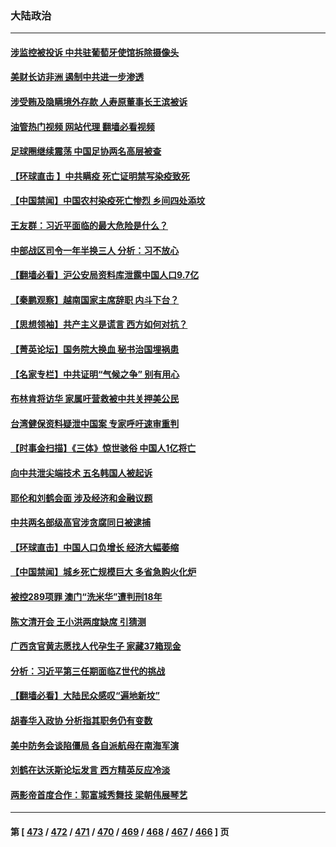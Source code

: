 ### 大陆政治
---
#### [涉监控被投诉 中共驻葡萄牙使馆拆除摄像头](../../pages/ncid277/n13911198.md?01200445) 
#### [美财长访非洲 遏制中共进一步渗透](../../pages/ncid277/n13911106.md?01200445) 
#### [涉受贿及隐瞒境外存款 人寿原董事长王滨被诉](../../pages/ncid277/n13911017.md?01200445) 
#### [油管热门视频 网站代理 翻墙必看视频](http://138.2.39.72:81/youtube.html?epic-marker?01200445)
#### [足球圈继续震荡 中国足协两名高层被查](../../pages/ncid277/n13910974.md?01200445) 
#### [【环球直击 】中共瞒疫 死亡证明禁写染疫致死](../../pages/ncid277/n13910304.md?01200445) 
#### [【中国禁闻】中国农村染疫死亡惨烈 乡间四处添坟](../../pages/ncid277/n13910315.md?01200445) 
#### [王友群：习近平面临的最大危险是什么？](../../pages/ncid277/n13909541.md?01200445) 
#### [中部战区司令一年半换三人 分析：习不放心](../../pages/ncid277/n13910606.md?01200445) 
#### [【翻墙必看】沪公安局资料库泄露中国人口9.7亿](../../pages/ncid277/n13910506.md?01200445) 
#### [【秦鹏观察】越南国家主席辞职 内斗下台？](../../pages/ncid277/n13910321.md?01200445) 
#### [【思想领袖】共产主义是谎言 西方如何对抗？](../../pages/ncid277/n13879158.md?01200445) 
#### [【菁英论坛】国务院大换血 秘书治国埋祸患](../../pages/ncid277/n13910318.md?01200445) 
#### [【名家专栏】中共证明“气候之争” 别有用心](../../pages/ncid277/n13908425.md?01200445) 
#### [布林肯将访华 家属吁营救被中共关押美公民](../../pages/ncid277/n13910252.md?01200445) 
#### [台湾健保资料疑泄中国案 专家呼吁速审重判](../../pages/ncid277/n13909713.md?01200445) 
#### [【时事金扫描】《三体》惊世骇俗 中国人1亿将亡](../../pages/ncid277/n13910161.md?01200445) 
#### [向中共泄尖端技术 五名韩国人被起诉](../../pages/ncid277/n13910113.md?01200445) 
#### [耶伦和刘鹤会面 涉及经济和金融议题](../../pages/ncid277/n13910139.md?01200445) 
#### [中共两名部级高官涉贪腐同日被逮捕](../../pages/ncid277/n13910044.md?01200445) 
#### [【环球直击】中国人口负增长 经济大幅萎缩](../../pages/ncid277/n13909484.md?01200445) 
#### [【中国禁闻】城乡死亡规模巨大 多省急购火化炉](../../pages/ncid277/n13909490.md?01200445) 
#### [被控289项罪 澳门“洗米华”遭判刑18年](../../pages/ncid277/n13909908.md?01200445) 
#### [陈文清开会 王小洪两度缺席 引猜测](../../pages/ncid277/n13909816.md?01200445) 
#### [广西贪官黄志愿找人代孕生子 家藏37箱现金](../../pages/ncid277/n13909804.md?01200445) 
#### [分析：习近平第三任期面临Z世代的挑战](../../pages/ncid277/n13909744.md?01200445) 
#### [【翻墙必看】大陆民众感叹“遍地新坟”](../../pages/ncid277/n13909806.md?01200445) 
#### [胡春华入政协 分析指其职务仍有变数](../../pages/ncid277/n13909666.md?01200445) 
#### [美中防务会谈陷僵局 各自派航母在南海军演](../../pages/ncid277/n13909604.md?01200445) 
#### [刘鹤在达沃斯论坛发言 西方精英反应冷淡](../../pages/ncid277/n13909504.md?01200445) 
#### [两影帝首度合作：郭富城秀舞技 梁朝伟展琴艺](../../pages/ncid277/n13909486.md?01200445) 

---
#### 第 [ [473](./473.md?01200445) / [472](./472.md?01200445) / [471](./471.md?01200445) / [470](./470.md?01200445) / [469](./469.md?01200445) / [468](./468.md?01200445) / [467](./467.md?01200445) / [466](./466.md?01200445) ] 页
